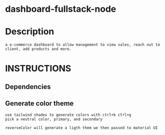 # dashboard-fullstack-node

# Description
    a e-commerce dashboard to allow management to view sales, reach out to client, add products and more.

# INSTRUCTIONS

## Dependencies

## Generate color theme
    use tailwind shades to generate colors with ctrl+k ctrl+g
    pick a neutral color, primary, and secondary

    reverseColor will generate a ligth them we then passed to material UI 